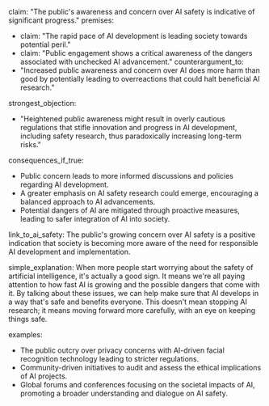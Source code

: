 claim: "The public's awareness and concern over AI safety is indicative of significant progress."
premises:
  - claim: "The rapid pace of AI development is leading society towards potential peril."
  - claim: "Public engagement shows a critical awareness of the dangers associated with unchecked AI advancement."
counterargument_to:
  - "Increased public awareness and concern over AI does more harm than good by potentially leading to overreactions that could halt beneficial AI research."

strongest_objection:
  - "Heightened public awareness might result in overly cautious regulations that stifle innovation and progress in AI development, including safety research, thus paradoxically increasing long-term risks."

consequences_if_true:
  - Public concern leads to more informed discussions and policies regarding AI development.
  - A greater emphasis on AI safety research could emerge, encouraging a balanced approach to AI advancements.
  - Potential dangers of AI are mitigated through proactive measures, leading to safer integration of AI into society.

link_to_ai_safety: The public's growing concern over AI safety is a positive indication that society is becoming more aware of the need for responsible AI development and implementation.

simple_explanation: When more people start worrying about the safety of artificial intelligence, it's actually a good sign. It means we're all paying attention to how fast AI is growing and the possible dangers that come with it. By talking about these issues, we can help make sure that AI develops in a way that's safe and benefits everyone. This doesn't mean stopping AI research; it means moving forward more carefully, with an eye on keeping things safe.

examples:
  - The public outcry over privacy concerns with AI-driven facial recognition technology leading to stricter regulations.
  - Community-driven initiatives to audit and assess the ethical implications of AI projects.
  - Global forums and conferences focusing on the societal impacts of AI, promoting a broader understanding and dialogue on AI safety.